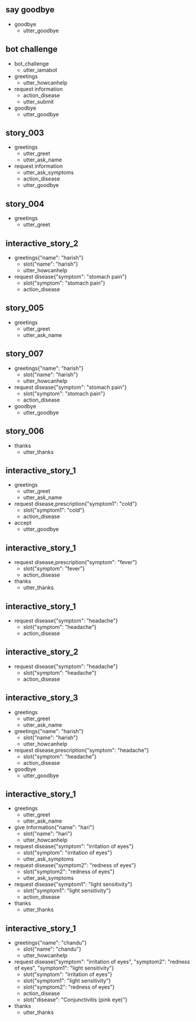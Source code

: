 
## say goodbye
* goodbye
   - utter_goodbye

## bot challenge
* bot_challenge
   - utter_iamabot
* greetings
   - utter_howcanhelp
* request information
   - action_disease
   - utter_submit
* goodbye
   - utter_goodbye
## story_003
* greetings
   - utter_greet
   - utter_ask_name
* request information
   - utter_ask_symptoms
   - action_disease
   - utter_goodbye
## story_004
* greetings
   - utter_greet
## interactive_story_2
* greetings{"name": "harish"}
   - slot{"name": "harish"}
   - utter_howcanhelp
* request disease{"symptom": "stomach pain"}
   - slot{"symptom": "stomach pain"}
   - action_disease
## story_005
* greetings
   - utter_greet
   - utter_ask_name
## story_007
* greetings{"name": "harish"}
   - slot{"name": "harish"}
   - utter_howcanhelp
* request disease{"symptom": "stomach pain"}
   - slot{"symptom": "stomach pain"}
   - action_disease
* goodbye
   - utter_goodbye
## story_006
 * thanks
   - utter_thanks 
## interactive_story_1
* greetings
   - utter_greet
   - utter_ask_name
* request disease,prescription{"symptom1": "cold"}
   - slot{"symptom1": "cold"}
   - action_disease
* accept
   - utter_goodbye

## interactive_story_1
* request disease,prescription{"symptom": "fever"}
   - slot{"symptom": "fever"}
   - action_disease
* thanks
   - utter_thanks

## interactive_story_1
* request disease{"symptom": "headache"}
   - slot{"symptom": "headache"}
   - action_disease

## interactive_story_2
* request disease{"symptom": "headache"}
   - slot{"symptom": "headache"}
   - action_disease
## interactive_story_3
* greetings
   - utter_greet
   - utter_ask_name
* greetings{"name": "harish"}
   - slot{"name": "harish"}
   - utter_howcanhelp
* request disease,prescription{"symptom": "headache"}
   - slot{"symptom": "headache"}
   - action_disease
* goodbye
   - utter_goodbye

 
## interactive_story_1
* greetings
    - utter_greet
    - utter_ask_name
* give Information{"name": "hari"}
    - slot{"name": "hari"}
    - utter_howcanhelp
* request disease{"symptom": "irritation of eyes"}
    - slot{"symptom": "irritation of eyes"}
    - utter_ask_symptoms
* request disease{"symptom2": "redness of eyes"}
    - slot{"symptom2": "redness of eyes"}
    - utter_ask_symptoms
* request disease{"symptom1": "light sensitivity"}
    - slot{"symptom1": "light sensitivity"}
    - action_disease
* thanks
    - utter_thanks

## interactive_story_1
* greetings{"name": "chandu"}
    - slot{"name": "chandu"}
    - utter_howcanhelp
* request disease{"symptom": "irritation of eyes", "symptom2": "redness of eyes", "symptom1": "light sensitivity"}
    - slot{"symptom": "irritation of eyes"}
    - slot{"symptom1": "light sensitivity"}
    - slot{"symptom2": "redness of eyes"}
    - action_disease
    - slot{"disease": "Conjunctivitis (pink eye)"}
* thanks
    - utter_thanks
